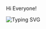 Hi Everyone!

<img src="https://camo.githubusercontent.com/95d7684febbf0478e4cdfc78da5f8b0afbbb4af6b204ad1273d664e336c6a809/68747470733a2f2f726561646d652d747970696e672d7376672e64656d6f6c61622e636f6d3f666f6e743d466972612b436f64652673697a653d34302670617573653d3130303026636f6c6f723d303030304646266261636b67726f756e643d42384238423830302663656e7465723d74727565266d756c74696c696e653d747275652677696474683d353030266865696768743d313030266c696e65733d53696dc3b36e2b566974726961676f3b466c75747465722b446576656c6f706572" alt="Typing SVG" data-canonical-src="https://readme-typing-svg.demolab.com?font=Fira+Code&amp;size=40&amp;pause=1000&amp;color=0000FF&amp;background=B8B8B800&amp;center=true&amp;multiline=true&amp;width=500&amp;height=100&amp;lines=Simón+Vitriago;Arduino and PLC+Developer" style="max-width: 100%;">

